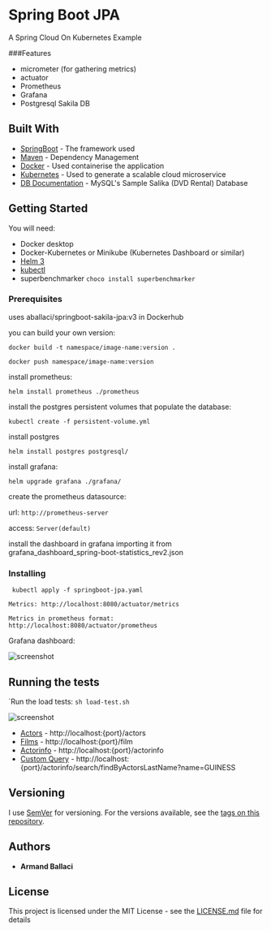 # Spring Boot JPA 
A Spring Cloud On Kubernetes Example 

###Features
 * micrometer (for gathering metrics)
 * actuator 
 * Prometheus 
 * Grafana 
 * Postgresql Sakila DB

## Built With

* [SpringBoot](https://spring.io/projects/spring-boot) - The framework used
* [Maven](https://maven.apache.org/) - Dependency Management
* [Docker](https://www.docker.com/) - Used containerise the application
* [Kubernetes](https://kubernetes.io/) - Used to generate a scalable cloud microservice
* [DB Documentation](https://www.ntu.edu.sg/home/ehchua/programming/sql/sampledatabases.html) - MySQL's Sample Salika (DVD Rental) Database


## Getting Started

You will need:

* Docker desktop
* Docker-Kubernetes or Minikube (Kubernetes Dashboard or similar)
* [Helm 3](https://helm.sh/docs/intro/install/)
* [kubectl](https://kubernetes.io/docs/tasks/tools/install-kubectl/)
* superbenchmarker ```choco install superbenchmarker```
### Prerequisites

uses aballaci/springboot-sakila-jpa:v3 in Dockerhub

you can build your own version:

```docker build -t namespace/image-name:version .```

```docker push namespace/image-name:version```

install prometheus: 

```helm install prometheus ./prometheus```

install the postgres persistent volumes that populate the database:

```kubectl create -f persistent-volume.yml```

install postgres

``` helm install postgres postgresql/ ```

install grafana:

```helm upgrade grafana ./grafana/```

create the prometheus datasource:

url: ```http://prometheus-server```
 
access: ``Server(default)``

install the dashboard in grafana importing it from grafana_dashboard_spring-boot-statistics_rev2.json

### Installing

<code> kubectl apply -f springboot-jpa.yaml </code>

```
Metrics: http://localhost:8080/actuator/metrics

Metrics in prometheus format: http://localhost:8080/actuator/prometheus
```

Grafana dashboard:

![screenshot](https://github.com/aballaci/springboot-jpa-sakila/blob/master/docs/img/grafana.png)

## Running the tests

`Run the load tests: ```sh load-test.sh```

![screenshot](https://github.com/aballaci/springboot-jpa-sakila/blob/master/docs/img//load_test_c4_100.png)

* [Actors](http://localhost:8080/actors) - http://localhost:{port}/actors
* [Films](http://localhost:8080/film) - http://localhost:{port}/film
* [Actorinfo](http://localhost:8080/actorinfo) - http://localhost:{port}/actorinfo
* [Custom Query](http://localhost:8080/actorinfo/search/findByActorsLastName?name=GUINESS) - http://localhost:{port}/actorinfo/search/findByActorsLastName?name=GUINESS

## Versioning

I use [SemVer](http://semver.org/) for versioning. For the versions available, see the [tags on this repository](https://github.com/aballaci/springboot-jpa-sakila/tags). 

## Authors

* **Armand Ballaci** 

## License

This project is licensed under the MIT License - see the [LICENSE.md](Licence.md) file for details
